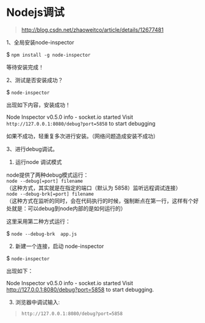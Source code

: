 # Nodejs调试
> http://blog.csdn.net/zhaoweitco/article/details/12677481  

1、全局安装node-inspector

$ `npm install -g node-inspector`

等待安装完成！


2、测试是否安装成功？

$  `node-inspector`

出现如下内容，安装成功！

Node Inspector v0.5.0
   info  - socket.io started
Visit `http://127.0.0.1:8080/debug?port=5858` to start debugging  

如果不成功，轻重复多次进行安装。（网络问题造成安装不成功）


3、进行debug调试。

1) 运行node 调试模式

node提供了两种debug模式运行：  
`node --debug[=port] filename`   
（这种方式，其实就是在指定的端口（默认为 5858）监听远程调试连接）  
`node --debug-brk[=port] filename`   
（这种方式在监听的同时，会在代码执行的时候，强制断点在第一行，这样有个好处就是：可以debug到node内部的是如何运行的）


这里采用第二种方式运行： 

$ `node --debug-brk  app.js`


2) 新建一个连接，启动 node-inspector

$ `node-inspector`

出现如下：

Node Inspector v0.5.0
   info  - socket.io started
Visit http://127.0.0.1:8080/debug?port=5858 to start debugging.

3) 浏览器中调试输入:
>  `http://127.0.0.1:8080/debug?port=5858`